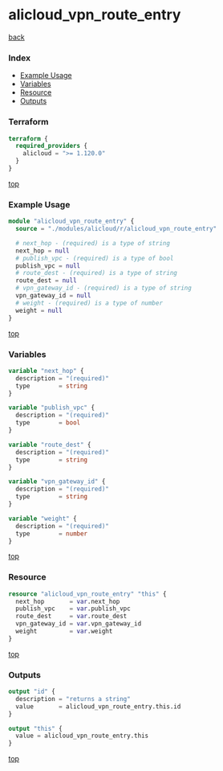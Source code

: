 # alicloud_vpn_route_entry

[back](../alicloud.md)

### Index

- [Example Usage](#example-usage)
- [Variables](#variables)
- [Resource](#resource)
- [Outputs](#outputs)

### Terraform

```terraform
terraform {
  required_providers {
    alicloud = ">= 1.120.0"
  }
}
```

[top](#index)

### Example Usage

```terraform
module "alicloud_vpn_route_entry" {
  source = "./modules/alicloud/r/alicloud_vpn_route_entry"

  # next_hop - (required) is a type of string
  next_hop = null
  # publish_vpc - (required) is a type of bool
  publish_vpc = null
  # route_dest - (required) is a type of string
  route_dest = null
  # vpn_gateway_id - (required) is a type of string
  vpn_gateway_id = null
  # weight - (required) is a type of number
  weight = null
}
```

[top](#index)

### Variables

```terraform
variable "next_hop" {
  description = "(required)"
  type        = string
}

variable "publish_vpc" {
  description = "(required)"
  type        = bool
}

variable "route_dest" {
  description = "(required)"
  type        = string
}

variable "vpn_gateway_id" {
  description = "(required)"
  type        = string
}

variable "weight" {
  description = "(required)"
  type        = number
}
```

[top](#index)

### Resource

```terraform
resource "alicloud_vpn_route_entry" "this" {
  next_hop       = var.next_hop
  publish_vpc    = var.publish_vpc
  route_dest     = var.route_dest
  vpn_gateway_id = var.vpn_gateway_id
  weight         = var.weight
}
```

[top](#index)

### Outputs

```terraform
output "id" {
  description = "returns a string"
  value       = alicloud_vpn_route_entry.this.id
}

output "this" {
  value = alicloud_vpn_route_entry.this
}
```

[top](#index)